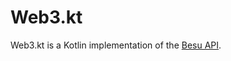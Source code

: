 # Web3.kt

Web3.kt is a Kotlin implementation of
the [Besu API](https://besu.hyperledger.org/development/public-networks/reference/api).